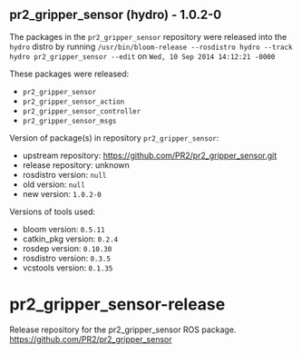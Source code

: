## pr2_gripper_sensor (hydro) - 1.0.2-0

The packages in the `pr2_gripper_sensor` repository were released into the `hydro` distro by running `/usr/bin/bloom-release --rosdistro hydro --track hydro pr2_gripper_sensor --edit` on `Wed, 10 Sep 2014 14:12:21 -0000`

These packages were released:
- `pr2_gripper_sensor`
- `pr2_gripper_sensor_action`
- `pr2_gripper_sensor_controller`
- `pr2_gripper_sensor_msgs`

Version of package(s) in repository `pr2_gripper_sensor`:
- upstream repository: https://github.com/PR2/pr2_gripper_sensor.git
- release repository: unknown
- rosdistro version: `null`
- old version: `null`
- new version: `1.0.2-0`

Versions of tools used:
- bloom version: `0.5.11`
- catkin_pkg version: `0.2.4`
- rosdep version: `0.10.30`
- rosdistro version: `0.3.5`
- vcstools version: `0.1.35`


pr2_gripper_sensor-release
==========================

Release repository for the pr2_gripper_sensor ROS package. https://github.com/PR2/pr2_gripper_sensor
